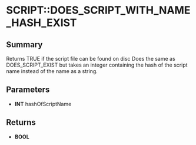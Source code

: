 # SCRIPT::DOES_SCRIPT_WITH_NAME_HASH_EXIST

## Summary
Returns TRUE if the script file can be found on disc
Does the same as DOES_SCRIPT_EXIST but takes an integer containing the hash of the script name instead of the name as a string.

## Parameters
* **INT** hashOfScriptName

## Returns
* **BOOL**